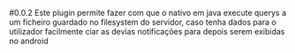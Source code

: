 #0.0.2
Este plugin permite fazer com que o nativo em java execute querys a um ficheiro guardado no filesystem do servidor, caso tenha dados para o utilizador facilmente ciar as devias notificações para depois serem exibidas no android
